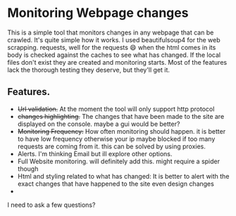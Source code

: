 # Monitoring Webpage changes

This is a simple tool that monitors changes in any webpage that can be crawled.
It's quite simple how it works. I used beautifulsoup4 for the web scrapping. requests, well for the requests :smile: 
when the html comes in its body is checked against the caches to see what has changed. If the local files don't 
exist they are created and monitoring starts. Most of the features lack the thorough testing they deserve, but they'll get it.

## Features.
- ~~Url validation.~~ At the moment the tool will only support http protocol
- ~~changes highlighting.~~ The changes that have been made to the site are displayed on the console. maybe a gui would be better? 
- ~~Monitoring Frequency:~~ How often monitoring should happen. it is better to have low frequency otherwise your ip maybe blocked if too many requests are coming from it. this can be solved by using proxies.
- Alerts. I'm thinking  Email but ill explore other options.
- Full Website monitoring. will definitely add this. might require a spider though
- Html and styling related to what has changed: It is better to alert with the exact changes that have happened to the site even design changes
- 

I need to ask a few questions?